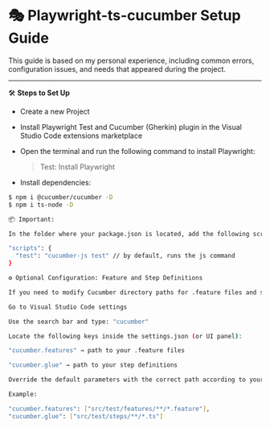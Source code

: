 # 🎭 Playwright-ts-cucumber Setup Guide

This guide is based on my personal experience, including common errors, configuration issues, and needs that appeared during the project.

---

🛠️ **Steps to Set Up**

* Create a new Project

* Install Playwright Test and Cucumber (Gherkin) plugin in the Visual Studio Code extensions marketplace

* Open the terminal and run the following command to install Playwright:
  
  > Test: Install Playwright

* Install dependencies:

```bash
$ npm i @cucumber/cucumber -D
$ npm i ts-node -D

📦 Important:

In the folder where your package.json is located, add the following script:

"scripts": {
  "test": "cucumber-js test" // by default, runs the js command
}

⚙️ Optional Configuration: Feature and Step Definitions

If you need to modify Cucumber directory paths for .feature files and step definitions:

Go to Visual Studio Code settings

Use the search bar and type: "cucumber"

Locate the following keys inside the settings.json (or UI panel):

"cucumber.features" → path to your .feature files

"cucumber.glue" → path to your step definitions

Override the default parameters with the correct path according to your project structure.

Example:

"cucumber.features": ["src/test/features/**/*.feature"],
"cucumber.glue": ["src/test/steps/**/*.ts"]


